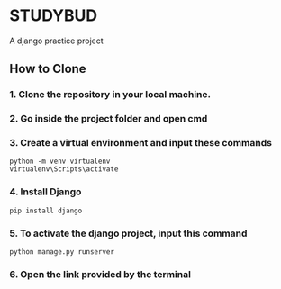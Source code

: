 # STUDYBUD
A django practice project

## How to Clone
### 1. Clone the repository in your local machine.
### 2. Go inside the project folder and open cmd
### 3. Create a virtual environment and input these commands
```
python -m venv virtualenv
virtualenv\Scripts\activate
```
### 4. Install Django
`pip install django`
### 5. To activate the django project, input this command
`python manage.py runserver`
### 6. Open the link provided by the terminal
